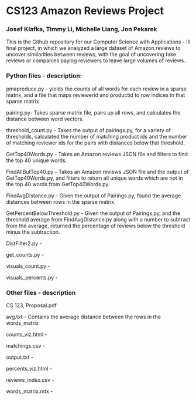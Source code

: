 # CS123 Amazon Reviews Project
### Josef Klafka, Timmy Li, Michelle Liang, Jon Pekarek
This is the Github repository for our Computer Science with Applications - III final project, in which we analyzed a large dataset of Amazon reviews to uncover similarities between reviews, with the goal of uncovering fake reviews or companies paying reviewers to leave large volumes of reviews. 

### Python files - description: 
pmapreduce.py - yields the counts of all words for each review in a sparse matrix, and a file that maps reviewerid and productid to row indices in that sparse matrix

pairing.py- Takes sparse matrix file, pairs up all rows, and calculates the distance between word vectors.

threshold_count.py - Takes the output of pairings.py, for a variety of thresholds, calculated the number of matching product ids and the number of matching reviewer ids for the pairs with distances below that threshold.

GetTop40Words.py - Takes an Amazon reviews JSON file and filters to find the top 40 unique words. 

FindAllButTop40.py - Takes an Amazon reviews JSON file and the output of GetTop40Words.py, and filters to return all unique words which are not in the top 40 words from GetTop40Words.py. 

FindAvgDistance.py - Given the output of Pairings.py, found the average distances between rows in the sparse matrix. 

GetPercentBelowThreshold.py - Given the output of Pairings.py, and the threshold average from FindAvgDistance.py along with a number to subtract from the average, returned the percentage of reviews below the threshold minus the subtraction. 

DistFilter2.py -

get_counts.py - 

visuals_count.py -

visuals_percents.py -

### Other files - description
CS 123, Proposal.pdf

avg.txt - Contains the average distance between the rows in the words_matrix
	
counts_viz.html - 

matchings.csv - 

output.txt - 
	
percents_viz.html	- 

reviews_index.csv - 
	 	
words_matrix.mtx - 

